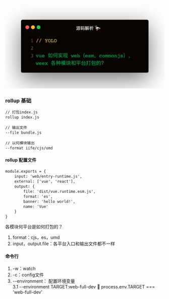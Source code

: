 
![](1.jpeg)

### rollup 基础
```
// 打包index.js
rollup index.js

// 输出文件
--file bundle.js

// 以何模块输出
--format iife/cjs/umd
```

#### rollup 配置文件
```
module.exports = {
    input: 'web/entry-runtime.js',
    external: ['vue', 'react'],
    output: {
        file: 'dist/vue.runtime.esm.js',
        format: 'es',
        banner: 'hello world!',
        name: 'Vue'
    }
}
```   

各模块何平台是如何打包的？
1. format：cjs，es，umd
2. input，output.file：各平台入口和输出文件都不一样

#### 命令行
1. -w：watch
2. -c：config文件
3. --environment： 配置环境变量   
    3.1 --environment TARGET:web-full-dev 🌰  process.env.TARGET === 'web-full-dev'